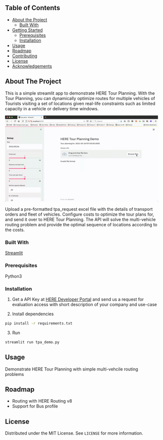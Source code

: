 
<!-- TABLE OF CONTENTS -->
## Table of Contents

* [About the Project](#about-the-project)
  * [Built With](#built-with)
* [Getting Started](#getting-started)
  * [Prerequisites](#prerequisites)
  * [Installation](#installation)
* [Usage](#usage)
* [Roadmap](#roadmap)
* [Contributing](#contributing)
* [License](#license)
* [Acknowledgements](#acknowledgements)


<!-- ABOUT THE PROJECT -->
## About The Project
This is a simple streamlit app to demonstrate HERE Tour Planning. With the Tour Planning, you can dynamically optimize routes for multiple vehicles of Tourists visiting a set of locations given real-life constraints such as limited capacity in a vehicle or delivery time windows.

![Product Name Screen Shot](here_tpa_demo.gif)

Upload a pre-formatted tpa_request excel file with the details of transport orders and fleet of vehicles. Configure costs to optimize the tour plans for, and send it over to HERE Tour Planning. The API will solve the multi-vehicle routing problem and provide the optimal sequence of locations according to the costs.


### Built With
[Streamlit](https://streamlit.io/)

<!-- GETTING STARTED -->

### Prerequisites
Python3

### Installation
1. Get a API Key at [HERE Developer Portal](https://developer.here.com) and send us a request for evaluation access with short description of your company and use-case

2. Install dependencies
```sh
pip install -r requirements.txt
```
3. Run
```sh
streamlit run tpa_demo.py
```

<!-- USAGE EXAMPLES -->
## Usage
Demonstrate HERE Tour Planning with simple multi-vehcile routing problems

<!-- ROADMAP -->
## Roadmap
- Routing with HERE Routing v8
- Support for Bus profile




<!-- LICENSE -->
## License
Distributed under the MIT License. See `LICENSE` for more information.




<!-- MARKDOWN LINKS & IMAGES -->
[product-screenshot]: streamlit-fundamentals_app-2021-05-11-10-05-53.gif
